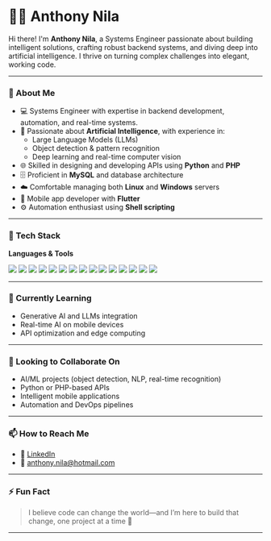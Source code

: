 # 👨‍💻 Anthony Nila

Hi there! I'm **Anthony Nila**, a Systems Engineer passionate about building intelligent solutions, crafting robust backend systems, and diving deep into artificial intelligence. I thrive on turning complex challenges into elegant, working code.

---

### 🚀 About Me

- 💻 Systems Engineer with expertise in backend development, automation, and real-time systems.
- 🤖 Passionate about **Artificial Intelligence**, with experience in:
  - Large Language Models (LLMs)
  - Object detection & pattern recognition
  - Deep learning and real-time computer vision
- 🌐 Skilled in designing and developing APIs using **Python** and **PHP**
- 🗄️ Proficient in **MySQL** and database architecture
- ☁️ Comfortable managing both **Linux** and **Windows** servers
- 📱 Mobile app developer with **Flutter**
- ⚙️ Automation enthusiast using **Shell scripting**

---

### 🧰 Tech Stack

**Languages & Tools**

<p align="left">
  <img src="https://img.shields.io/badge/PHP-777BB4?style=for-the-badge&logo=php&logoColor=white"/>
  <img src="https://img.shields.io/badge/Python-3776AB?style=for-the-badge&logo=python&logoColor=white"/>
  <img src="https://img.shields.io/badge/JavaScript-F7DF1E?style=for-the-badge&logo=javascript&logoColor=black"/>
  <img src="https://img.shields.io/badge/Ruby-CC342D?style=for-the-badge&logo=ruby&logoColor=white"/>
  <img src="https://img.shields.io/badge/Perl-39457E?style=for-the-badge&logo=perl&logoColor=white"/>
  <img src="https://img.shields.io/badge/Node.js-339933?style=for-the-badge&logo=nodedotjs&logoColor=white"/>
  <img src="https://img.shields.io/badge/Shell-121011?style=for-the-badge&logo=gnu-bash&logoColor=white"/>
  <img src="https://img.shields.io/badge/Dart-0175C2?style=for-the-badge&logo=dart&logoColor=white"/>
  <img src="https://img.shields.io/badge/Flutter-02569B?style=for-the-badge&logo=flutter&logoColor=white"/>
  <img src="https://img.shields.io/badge/MySQL-4479A1?style=for-the-badge&logo=mysql&logoColor=white"/>
  <img src="https://img.shields.io/badge/Linux-FCC624?style=for-the-badge&logo=linux&logoColor=black"/>
  <img src="https://img.shields.io/badge/Windows-0078D6?style=for-the-badge&logo=windows&logoColor=white"/>
  <img src="https://img.shields.io/badge/OpenCV-5C3EE8?style=for-the-badge&logo=opencv&logoColor=white"/>
  <img src="https://img.shields.io/badge/TensorFlow-FF6F00?style=for-the-badge&logo=tensorflow&logoColor=white"/>
  <img src="https://img.shields.io/badge/PyTorch-EE4C2C?style=for-the-badge&logo=pytorch&logoColor=white"/>
</p>

---

### 🌱 Currently Learning

- Generative AI and LLMs integration
- Real-time AI on mobile devices
- API optimization and edge computing

---

### 🤝 Looking to Collaborate On

- AI/ML projects (object detection, NLP, real-time recognition)
- Python or PHP-based APIs
- Intelligent mobile applications
- Automation and DevOps pipelines

---

### 📫 How to Reach Me

- 🔗 [LinkedIn](https://www.linkedin.com/in/anthony-nila001/)
- 📧 anthony.nila@hotmail.com

---

### ⚡ Fun Fact

> I believe code can change the world—and I’m here to build that change, one project at a time 🚀

---

<!---
anthony-nila/anthony-nila is a ✨ special ✨ repository because its `README.md` (this file) appears on your GitHub profile.
You can click the Preview link to take a look at your changes.
--->
